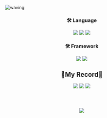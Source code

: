 ![waving](https://capsule-render.vercel.app/api?type=waving&height=200&text=BackEnd%20Developer!&fontAlign=60&fontAlignY=40&color=auto)

### <p align="center">:hammer_and_wrench: Language</p>
<p align="center">
<img src="https://img.shields.io/badge/PYTHON-0696D7?style=for-the-badge&logo=Python&logoColor=black"> <img src="https://img.shields.io/badge/Java-FF0000?style=for-the-badge&logo=Java&logoColor="> <img src="https://img.shields.io/badge/C++-E8E8E8?style=for-the-badge&logo=Cplusplus&logoColor=black"> 

### <p align="center">:hammer_and_wrench: Framework</p>
<p align="center">
<img src="https://img.shields.io/badge/SpringBoot-6DB33F?style=for-the-badge&logo=Springboot&logoColor=white">   
<img src="https://img.shields.io/badge/spring-6DB33F?style=for-the-badge&logo=spring&logoColor=white">
 
<div align = "center">
 
🌟My Record🌟
 ---
<a href = "https://velog.io/@abc980823">
<img src="https://img.shields.io/badge/velog-20C997?style=for-the-badge&logo=Velog&logoColor=white&link=https://velog.io/@abc980823"></a>
<a href = "https://jun2-lee.github.io/">
<img src="https://img.shields.io/badge/Pr_page-181717?style=for-the-badge&logo=GitHub&logoColor=white&link=https://jun2-lee.github.io/"></a> 
<a href = "https://www.instagram.com/jun.__.2_/">
<img src="https://img.shields.io/badge/Instagram-E4405F?style=for-the-badge&logo=Instagram&logoColor=white&link=https://www.instagram.com/jun.__.2_/"></a> 
 
 
 <br><br>
 <div align ="center">
<img src="http://mazassumnida.wtf/api/v2/generate_badge?boj=abc980823">


